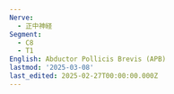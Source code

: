 ```yaml
---
Nerve:
  - 正中神経
Segment:
  - C8
  - T1
English: Abductor Pollicis Brevis (APB)
lastmod: '2025-03-08'
last_edited: 2025-02-27T00:00:00.000Z
---
```



